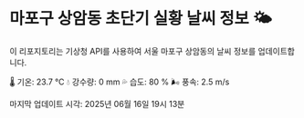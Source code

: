 
# 마포구 상암동 초단기 실황 날씨 정보 🌤️

이 리포지토리는 기상청 API를 사용하여 서울 마포구 상암동의 날씨 정보를 업데이트합니다. 

🌡️ 기온: 23.7 ℃
💧 강수량: 0 mm
💦 습도: 80 %
🌬️ 풍속: 2.5 m/s

마지막 업데이트 시각: 2025년 06월 16일 19시 13분    
